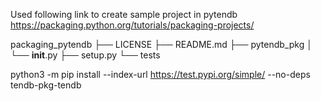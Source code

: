 Used following link to create sample project in pytendb
https://packaging.python.org/tutorials/packaging-projects/

packaging_pytendb
├── LICENSE
├── README.md
├── pytendb_pkg
│   └── __init__.py
├── setup.py
└── tests

python3 -m pip install --index-url https://test.pypi.org/simple/ --no-deps tendb-pkg-tendb


